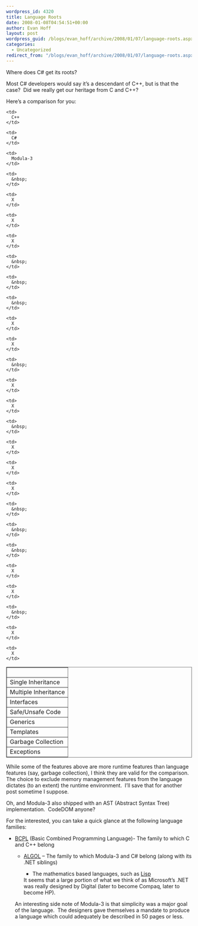 ```yaml
---
wordpress_id: 4320
title: Language Roots
date: 2008-01-08T04:54:51+00:00
author: Evan Hoff
layout: post
wordpress_guid: /blogs/evan_hoff/archive/2008/01/07/language-roots.aspx
categories:
  - Uncategorized
redirect_from: "/blogs/evan_hoff/archive/2008/01/07/language-roots.aspx/"
---
```

Where does C# get its roots?

Most C# developers would say it&#8217;s a descendant&nbsp;of C++, but is that the case?&nbsp; Did we really get our heritage from C and C++?

Here&#8217;s a comparison for you:

<table style="border-right: dimgray 1px solid;border-top: dimgray 1px solid;border-left: dimgray 1px solid;border-bottom: dimgray 1px solid" cellspacing="0" cellpadding="6" border="1">
  <tr>
    <td>
      &nbsp;
    </td>
    
    <td>
      C++
    </td>
    
    <td>
      C#
    </td>
    
    <td>
      Modula-3
    </td>
  </tr>
  
  <tr>
    <td>
      Single Inheritance
    </td>
    
    <td>
      &nbsp;
    </td>
    
    <td>
      X
    </td>
    
    <td>
      X
    </td>
  </tr>
  
  <tr>
    <td>
      Multiple Inheritance
    </td>
    
    <td>
      X
    </td>
    
    <td>
      &nbsp;
    </td>
    
    <td>
      &nbsp;
    </td>
  </tr>
  
  <tr>
    <td>
      Interfaces
    </td>
    
    <td>
      &nbsp;
    </td>
    
    <td>
      X
    </td>
    
    <td>
      X
    </td>
  </tr>
  
  <tr>
    <td>
      Safe/Unsafe Code
    </td>
    
    <td>
      &nbsp;
    </td>
    
    <td>
      X
    </td>
    
    <td>
      X
    </td>
  </tr>
  
  <tr>
    <td>
      Generics
    </td>
    
    <td>
      &nbsp;
    </td>
    
    <td>
      X
    </td>
    
    <td>
      X
    </td>
  </tr>
  
  <tr>
    <td>
      Templates
    </td>
    
    <td>
      X
    </td>
    
    <td>
      &nbsp;
    </td>
    
    <td>
      &nbsp;
    </td>
  </tr>
  
  <tr>
    <td>
      Garbage Collection
    </td>
    
    <td>
      &nbsp;
    </td>
    
    <td>
      X
    </td>
    
    <td>
      X
    </td>
  </tr>
  
  <tr>
    <td>
      Exceptions
    </td>
    
    <td>
      &nbsp;
    </td>
    
    <td>
      X
    </td>
    
    <td>
      X
    </td>
  </tr>
</table>

While some of the features above are more runtime features than language features (say, garbage collection), I think they are valid for the comparison.&nbsp; The choice to exclude memory management features from the language dictates (to an extent) the runtime environment.&nbsp; I&#8217;ll save that for another post sometime I suppose.

Oh, and Modula-3 also shipped with an AST (Abstract Syntax Tree) implementation.&nbsp; CodeDOM anyone?

For the interested, you can take a quick glance at the following language families:

  * <a href="http://en.wikipedia.org/wiki/BCPL" target="_blank">BCPL</a> (Basic Combined Programming Language)- The family to which C and C++ belong 
      * <a href="http://en.wikipedia.org/wiki/ALGOL" target="_blank">ALGOL</a> &#8211; The family to which Modula-3 and C#&nbsp;belong (along with&nbsp;its .NET siblings) 
          * The mathematics based languages, such as <a href="http://en.wikipedia.org/wiki/Lisp_programming_language" target="_blank">Lisp</a></ul> 
        It seems that a large portion of what we think of as Microsoft&#8217;s .NET was really designed by Digital (later to become Compaq, later to become HP).
        
        An interesting side note of Modula-3 is that simplicity was a major goal of the language.&nbsp; The designers gave themselves a mandate to produce a language which could adequately be described in 50 pages or less.
